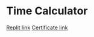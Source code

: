 # Time Calculator

[Replit link](https://replit.com/@AndreaRene/Time-Calculator-Challenge)
[Certificate link](https://www.freecodecamp.org/certification/AndreaRene/scientific-computing-with-python-v7)
